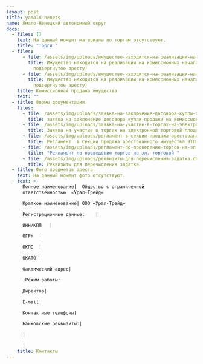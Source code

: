 ```yaml
---
layout: post
title: yamalo-nenets
name: Ямало-Ненецкий автономный округ
docs:
  - files: []
    text: На данный момент материалы по торгам отсутствуют.
    title: "Торги "
  - files:
      - file: /assets/img/uploads/имущество-находится-на-реализации-на-комиссионных-началах-имущество-подвергнутое-аресту-.docx
        title: Имущество находится на реализации на комиссионных началах (имущество
          подвергнутое аресту)
      - file: /assets/img/uploads/имущество-находится-на-реализации-на-комиссионных-началах-имущество-подвергнутое-аресту-.docx
        title: Имущество находится на реализации на комиссионных началах (имущество
          подвергнутое аресту)
    title: Комиссионная продажа имущества
    text: ""
  - title: Формы документации
    files:
      - file: /assets/img/uploads/заявка-на-заключение-договора-купли-продажи-на-комиссионных-началах.docx
        title: заявка на заключение договора купли-продажи на комиссионных началах
      - file: /assets/img/uploads/заявка-на-участие-в-торгах-на-электронной-торговой-площадке.docx
        title: Заявка на участие в торгах на электронной торговой площадке
      - file: /assets/img/uploads/регламент-в-секции-продажа-арестованного-имущества-этп-тэк-торг.pdf
        title: Регламент  в Секции Продажа арестованного имущества ЭТП ТЭК Торг
      - file: /assets/img/uploads/регламент-по-проведению-торгов-на-эл.-торговой-.doc
        title: "Регламент по проведению торгов на эл. торговой "
      - file: /assets/img/uploads/реквизиты-для-перечисления-задатка.docx
        title: Реквизиты для перечисления задатка
  - title: Фото предметов ареста
    text: На данный момент фото отсутствуют.
  - text: >-
      Полное наименование| 	Общество с ограниченной
      ответственностью  «Урал-Трейд»

      Краткое наименование|	ООО «Урал-Трейд»

      Регистрационные данные:	 |

      ИНН/КПП	|

      ОГРН	|

      ОКПО	|

      ОКАТО	|

      Фактический адрес|	

      |Режим работы: 

      Директор|	

      E-mail|	

      Контактные телефоны|	 

      Банковские реквизиты:|

      |

      |
    title: Контакты
---
```

